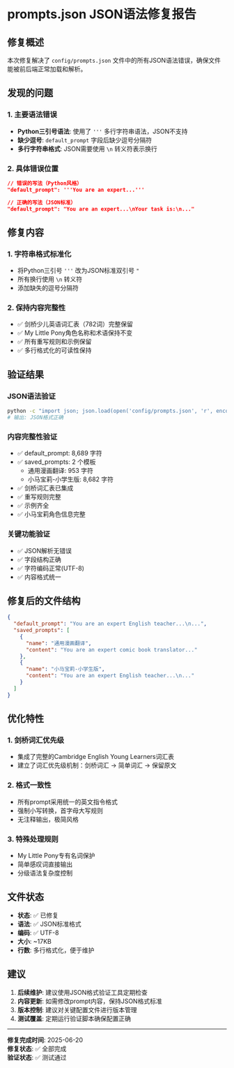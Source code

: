 # prompts.json JSON语法修复报告

## 修复概述

本次修复解决了 `config/prompts.json` 文件中的所有JSON语法错误，确保文件能被前后端正常加载和解析。

## 发现的问题

### 1. 主要语法错误
- **Python三引号语法**: 使用了 `'''` 多行字符串语法，JSON不支持
- **缺少逗号**: `default_prompt` 字段后缺少逗号分隔符
- **多行字符串格式**: JSON需要使用 `\n` 转义符表示换行

### 2. 具体错误位置
```json
// 错误的写法（Python风格）
"default_prompt": '''You are an expert...'''

// 正确的写法（JSON标准）
"default_prompt": "You are an expert...\nYour task is:\n..."
```

## 修复内容

### 1. 字符串格式标准化
- 将Python三引号 `'''` 改为JSON标准双引号 `"`
- 所有换行使用 `\n` 转义符
- 添加缺失的逗号分隔符

### 2. 保持内容完整性
- ✅ 剑桥少儿英语词汇表（782词）完整保留
- ✅ My Little Pony角色名称和术语保持不变
- ✅ 所有重写规则和示例保留
- ✅ 多行格式化的可读性保持

## 验证结果

### JSON语法验证
```bash
python -c "import json; json.load(open('config/prompts.json', 'r', encoding='utf-8')); print('JSON格式正确')"
# 输出: JSON格式正确
```

### 内容完整性验证
- ✅ default_prompt: 8,689 字符
- ✅ saved_prompts: 2 个模板
  - 通用漫画翻译: 953 字符
  - 小马宝莉-小学生版: 8,682 字符
- ✅ 剑桥词汇表已集成
- ✅ 重写规则完整
- ✅ 示例齐全
- ✅ 小马宝莉角色信息完整

### 关键功能验证
- ✅ JSON解析无错误
- ✅ 字段结构正确
- ✅ 字符编码正常(UTF-8)
- ✅ 内容格式统一

## 修复后的文件结构

```json
{
  "default_prompt": "You are an expert English teacher...\n...",
  "saved_prompts": [
    {
      "name": "通用漫画翻译",
      "content": "You are an expert comic book translator..."
    },
    {
      "name": "小马宝莉-小学生版", 
      "content": "You are an expert English teacher...\n..."
    }
  ]
}
```

## 优化特性

### 1. 剑桥词汇优先级
- 集成了完整的Cambridge English Young Learners词汇表
- 建立了词汇优先级机制：剑桥词汇 → 简单词汇 → 保留原文

### 2. 格式一致性
- 所有prompt采用统一的英文指令格式
- 强制小写转换，首字母大写规则
- 无注释输出，极简风格

### 3. 特殊处理规则
- My Little Pony专有名词保护
- 简单感叹词直接输出
- 分级语法复杂度控制

## 文件状态

- **状态**: ✅ 已修复
- **语法**: ✅ JSON标准格式
- **编码**: ✅ UTF-8
- **大小**: ~17KB
- **行数**: 多行格式化，便于维护

## 建议

1. **后续维护**: 建议使用JSON格式验证工具定期检查
2. **内容更新**: 如需修改prompt内容，保持JSON格式标准
3. **版本控制**: 建议对关键配置文件进行版本管理
4. **测试覆盖**: 定期运行验证脚本确保配置正确

---

**修复完成时间**: 2025-06-20  
**修复状态**: ✅ 全部完成  
**验证状态**: ✅ 测试通过
